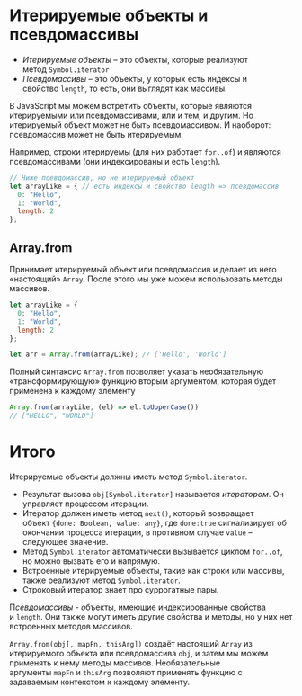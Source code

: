 # Итерируемые объекты и псевдомассивы

- *Итерируемые объекты* – это объекты, которые реализуют метод `Symbol.iterator`
- *Псевдомассивы* – это объекты, у которых есть индексы и свойство `length`, то есть, они выглядят как массивы.

В JavaScript мы можем встретить объекты, которые являются итерируемыми или псевдомассивами, или и тем, и другим. Но итерируемый объект может не быть псевдомассивом. И наоборот: псевдомассив может не быть итерируемым.

Например, строки итерируемы (для них работает `for..of`) и являются псевдомассивами (они индексированы и есть `length`).

```jsx
// Ниже псевдомассив, но не итерируемый объект 
let arrayLike = { // есть индексы и свойство length => псевдомассив
  0: "Hello",
  1: "World",
  length: 2
};
```

## Array.from

Принимает итерируемый объект или псевдомассив и делает из него «настоящий» `Array`. После этого мы уже можем использовать методы массивов.

```jsx
let arrayLike = {
  0: "Hello",
  1: "World",
  length: 2
};

let arr = Array.from(arrayLike); // ['Hello', 'World']
```

Полный синтаксис `Array.from` позволяет указать необязательную «трансформирующую» функцию вторым аргументом, которая будет применена к каждому элементу 

```jsx
Array.from(arrayLike, (el) => el.toUpperCase())
// ["HELLO", "WORLD"]
```

# Итого

Итерируемые объекты должны иметь метод `Symbol.iterator`.

- Результат вызова `obj[Symbol.iterator]` называется *итератором*. Он управляет процессом итерации.
- Итератор должен иметь метод `next()`, который возвращает объект `{done: Boolean, value: any}`, где `done:true` сигнализирует об окончании процесса итерации, в противном случае `value` – следующее значение.
- Метод `Symbol.iterator` автоматически вызывается циклом `for..of`, но можно вызвать его и напрямую.
- Встроенные итерируемые объекты, такие как строки или массивы, также реализуют метод `Symbol.iterator`.
- Строковый итератор знает про суррогатные пары.

П*севдомассивы -  о*бъекты, имеющие индексированные свойства и `length`. 
Они также могут иметь другие свойства и методы, но у них нет встроенных методов массивов.

`Array.from(obj[, mapFn, thisArg])` создаёт настоящий `Array` из итерируемого объекта или псевдомассива `obj`, и затем мы можем применять к нему методы массивов. Необязательные аргументы `mapFn` и `thisArg` позволяют применять функцию с задаваемым контекстом к каждому элементу.